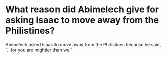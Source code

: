 # What reason did Abimelech give for asking Isaac to move away from the Philistines?

Abimelech asked Isaac to move away from the Philistines because he said, “…for you are mightier than we.”
